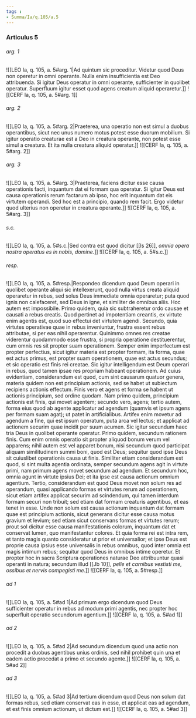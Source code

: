 ```yaml
---
tags : 
- Summa/Ia/q.105/a.5
---
```


### Articulus 5

###### arg. 1
![[LEO Ia, q. 105, a. 5#arg. 1|Ad quintum sic proceditur. Videtur quod Deus non operetur in omni operante. Nulla enim insufficientia est Deo attribuenda. Si igitur Deus operatur in omni operante, sufficienter in quolibet operatur. Superfluum igitur esset quod agens creatum aliquid operaretur.]]
![[CERF Ia, q. 105, a. 5#arg. 1]]

###### arg. 2
![[LEO Ia, q. 105, a. 5#arg. 2|Praeterea, una operatio non est simul a duobus operantibus, sicut nec unus numero motus potest esse duorum mobilium. Si igitur operatio creaturae est a Deo in creatura operante, non potest esse simul a creatura. Et ita nulla creatura aliquid operatur.]]
![[CERF Ia, q. 105, a. 5#arg. 2]]

###### arg. 3
![[LEO Ia, q. 105, a. 5#arg. 3|Praeterea, faciens dicitur esse causa operationis facti, inquantum dat ei formam qua operatur. Si igitur Deus est causa operationis rerum factarum ab ipso, hoc erit inquantum dat eis virtutem operandi. Sed hoc est a principio, quando rem facit. Ergo videtur quod ulterius non operetur in creatura operante.]]
![[CERF Ia, q. 105, a. 5#arg. 3]]

###### s.c.
![[LEO Ia, q. 105, a. 5#s.c.|Sed contra est quod dicitur [[Is 26]], *omnia opera nostra operatus es in nobis, domine*.]]
![[CERF Ia, q. 105, a. 5#s.c.]]

###### resp.
![[LEO Ia, q. 105, a. 5#resp.|Respondeo dicendum quod Deum operari in quolibet operante aliqui sic intellexerunt, quod nulla virtus creata aliquid operaretur in rebus, sed solus Deus immediate omnia operaretur; puta quod ignis non calefaceret, sed Deus in igne, et similiter de omnibus aliis. Hoc autem est impossibile. Primo quidem, quia sic subtraheretur ordo causae et causati a rebus creatis. Quod pertinet ad impotentiam creantis, ex virtute enim agentis est, quod suo effectui det virtutem agendi. Secundo, quia virtutes operativae quae in rebus inveniuntur, frustra essent rebus attributae, si per eas nihil operarentur. Quinimmo omnes res creatae viderentur quodammodo esse frustra, si propria operatione destituerentur, cum omnis res sit propter suam operationem. Semper enim imperfectum est propter perfectius, sicut igitur materia est propter formam, ita forma, quae est actus primus, est propter suam operationem, quae est actus secundus; et sic operatio est finis rei creatae. Sic igitur intelligendum est Deum operari in rebus, quod tamen ipsae res propriam habeant operationem. Ad cuius evidentiam, considerandum est quod, cum sint causarum quatuor genera, materia quidem non est principium actionis, sed se habet ut subiectum recipiens actionis effectum. Finis vero et agens et forma se habent ut actionis principium, sed ordine quodam. Nam primo quidem, principium actionis est finis, qui movet agentem; secundo vero, agens; tertio autem, forma eius quod ab agente applicatur ad agendum (quamvis et ipsum agens per formam suam agat); ut patet in artificialibus. Artifex enim movetur ad agendum a fine, qui est ipsum operatum, puta arca vel lectus; et applicat ad actionem securim quae incidit per suum acumen. Sic igitur secundum haec tria Deus in quolibet operante operatur. Primo quidem, secundum rationem finis. Cum enim omnis operatio sit propter aliquod bonum verum vel apparens; nihil autem est vel apparet bonum, nisi secundum quod participat aliquam similitudinem summi boni, quod est Deus; sequitur quod ipse Deus sit cuiuslibet operationis causa ut finis. Similiter etiam considerandum est quod, si sint multa agentia ordinata, semper secundum agens agit in virtute primi, nam primum agens movet secundum ad agendum. Et secundum hoc, omnia agunt in virtute ipsius Dei; et ita ipse est causa actionum omnium agentium. Tertio, considerandum est quod Deus movet non solum res ad operandum, quasi applicando formas et virtutes rerum ad operationem, sicut etiam artifex applicat securim ad scindendum, qui tamen interdum formam securi non tribuit; sed etiam dat formam creaturis agentibus, et eas tenet in esse. Unde non solum est causa actionum inquantum dat formam quae est principium actionis, sicut generans dicitur esse causa motus gravium et levium; sed etiam sicut conservans formas et virtutes rerum; prout sol dicitur esse causa manifestationis colorum, inquantum dat et conservat lumen, quo manifestantur colores. Et quia forma rei est intra rem, et tanto magis quanto consideratur ut prior et universalior; et ipse Deus est proprie causa ipsius esse universalis in rebus omnibus, quod inter omnia est magis intimum rebus; sequitur quod Deus in omnibus intime operetur. Et propter hoc in sacra Scriptura operationes naturae Deo attribuuntur quasi operanti in natura; secundum illud [[Jb 10]], *pelle et carnibus vestisti me, ossibus et nervis compegisti me*.]]
![[CERF Ia, q. 105, a. 5#resp.]]

###### ad 1
![[LEO Ia, q. 105, a. 5#ad 1|Ad primum ergo dicendum quod Deus sufficienter operatur in rebus ad modum primi agentis, nec propter hoc superfluit operatio secundorum agentium.]]
![[CERF Ia, q. 105, a. 5#ad 1]]

###### ad 2
![[LEO Ia, q. 105, a. 5#ad 2|Ad secundum dicendum quod una actio non procedit a duobus agentibus unius ordinis, sed nihil prohibet quin una et eadem actio procedat a primo et secundo agente.]]
![[CERF Ia, q. 105, a. 5#ad 2]]

###### ad 3
![[LEO Ia, q. 105, a. 5#ad 3|Ad tertium dicendum quod Deus non solum dat formas rebus, sed etiam conservat eas in esse, et applicat eas ad agendum, et est finis omnium actionum, ut dictum est.]]
![[CERF Ia, q. 105, a. 5#ad 3]]

